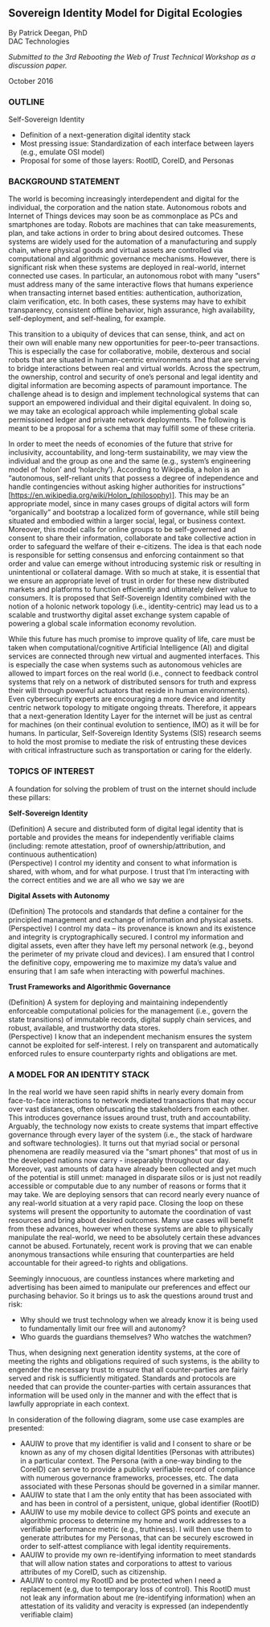## Sovereign Identity Model for Digital Ecologies

By Patrick Deegan, PhD  
DAC Technologies

*Submitted to the 3rd Rebooting the Web of Trust Technical Workshop as a discussion paper.*

October 2016

### OUTLINE

Self-Sovereign Identity
* Definition of a next-generation digital identity stack 
* Most pressing issue: Standardization of each interface between layers (e.g., emulate OSI model)
* Proposal for some of those layers: RootID, CoreID, and Personas

### BACKGROUND STATEMENT

The world is becoming increasingly interdependent and digital for the individual, the corporation and the nation state.  Autonomous robots and Internet of Things devices may soon be as commonplace as PCs and smartphones are today.  Robots are machines that can take measurements, plan, and take actions in order to bring about desired outcomes. These systems are widely used for the automation of a manufacturing and supply chain, where physical goods and virtual assets are controlled via computational and algorithmic governance mechanisms.  However, there is significant risk when these systems are deployed in real-world, internet connected use cases.  In particular, an autonomous robot with many "users" must address many of the same interactive flows that humans experience when transacting internet based entities: authentication, authorization, claim verification, etc.  In both cases, these systems may have to exhibit transparency, consistent offline behavior, high assurance, high availability, self-deployment, and self-healing, for example.

This transition to a ubiquity of devices that can sense, think, and act on their own will enable many new opportunities for peer-to-peer transactions.  This is especially the case for collaborative, mobile, dexterous and social robots that are situated in human-centric environments and that are serving to bridge interactions between real and virtual worlds.  Across the spectrum, the ownership, control and security of one’s personal and legal identity and digital information are becoming aspects of paramount importance.  The challenge ahead is to design and implement technological systems that can support an empowered individual and their digital equivalent.  In doing so, we may take an ecological approach while implementing global scale permissioned ledger and private network deployments.  The following is meant to be a proposal for a schema that may fulfill some of these criteria.

In order to meet the needs of economies of the future that strive for inclusivity, accountability, and long-term sustainability, we may view the individual and the group as one and the same (e.g., system’s engineering model of ‘holon’ and ‘holarchy’).   According to Wikipedia, a holon is an “autonomous, self-reliant units that possess a degree of independence and handle contingencies without asking higher authorities for instructions” [https://en.wikipedia.org/wiki/Holon_(philosophy)]. This may be an appropriate model, since in many cases groups of digital actors will form “organically” and bootstrap a localized form of governance, while still being situated and embodied within a larger social, legal, or business context.  Moreover, this model calls for online groups to be self-governed and consent to share their information, collaborate and take collective action in order to safeguard the welfare of their e-citizens.  The idea is that each node is responsible for setting consensus and enforcing containment so that order and value can emerge without introducing systemic risk or resulting in unintentional or collateral damage.   With so much at stake, it is essential that we ensure an appropriate level of trust in order for these new distributed markets and platforms to function efficiently and ultimately deliver value to consumers.  It is proposed that Self-Sovereign Identity combined with the notion of a holonic network topology (i.e., identity-centric) may lead us to a scalable and trustworthy digital asset exchange system capable of powering a global scale information economy revolution.  

While this future has much promise to improve quality of life, care must be taken when computational/cognitive Artificial Intelligence (AI) and digital services are connected through new virtual and augmented interfaces.  This is especially the case when systems such as autonomous vehicles are allowed to impart forces on the real world (i.e., connect to feedback control systems that rely on a network of distributed sensors for truth and express their will through powerful actuators that reside in human environments).  Even cybersecurity experts are encouraging a more device and identity centric network topology to mitigate ongoing threats.  Therefore, it appears that a next-generation Identity Layer for the internet will be just as central for machines (on their continual evolution to sentience, IMO) as it will be for humans.  In particular, Self-Sovereign Identity Systems (SIS) research seems to hold the most promise to mediate the risk of entrusting these devices with critical infrastructure such as transportation or caring for the elderly.  

### TOPICS OF INTEREST

A foundation for solving the problem of trust on the internet should include these pillars:

**Self-Sovereign Identity**

(Definition) A secure and distributed form of digital legal identity that is portable and provides the means for independently verifiable claims (including: remote attestation, proof of ownership/attribution, and continuous authentication)  
(Perspective) I control my identity and consent to what information is shared, with whom, and for what purpose.  I trust that I’m interacting with the correct entities and we are all who we say we are

**Digital Assets with Autonomy**

(Definition) The protocols and standards that define a container for the principled management and exchange of information and physical assets.  
(Perspective) I control my data – its provenance is known and its existence and integrity is cryptographically secured.  I control my information and digital assets, even after they have left my personal network (e.g., beyond the perimeter of my private cloud and devices).   I am ensured that I control the definitive copy, empowering me to maximize my data’s value and ensuring that I am safe when interacting with powerful machines.

**Trust Frameworks and Algorithmic Governance**

(Definition) A system for deploying and maintaining independently enforceable computational policies for the management (i.e., govern the state transitions) of immutable records, digital supply chain services, and robust, available, and trustworthy data stores.  
(Perspective) I know that an independent mechanism ensures the system cannot be exploited for self-interest.  I rely on transparent and automatically enforced rules to ensure counterparty rights and obligations are met.

### A MODEL FOR AN IDENTITY STACK

In the real world we have seen rapid shifts in nearly every domain from face-to-face interactions to network mediated transactions that may occur over vast distances, often obfuscating the stakeholders from each other.  This introduces governance issues around trust, truth and accountability.  Arguably, the technology now exists to create systems that impart effective governance through every layer of the system (i.e., the stack of hardware and software technologies).  It turns out that myriad social or personal phenomena are readily measured via the "smart phones" that most of us in the developed nations now carry - inseparably throughout our day.  Moreover, vast amounts of data have already been collected and yet much of the potential is still unmet: managed in disparate silos or is just not readily accessible or computable due to any number of reasons or forms that it may take.  We are deploying sensors that can record nearly every nuance of any real-world situation at a very rapid pace.  Closing the loop on these systems will present the opportunity to automate the coordination of vast resources and bring about desired outcomes.  Many use cases will benefit from these advances, however when these systems are able to physically manipulate the real-world, we need to be absolutely certain these advances cannot be abused.  Fortunately, recent work is proving that we can enable anonymous transactions while ensuring that counterparties are held accountable for their agreed-to rights and obligations.  

Seemingly innocuous, are countless instances where marketing and advertising has been aimed to manipulate our preferences and effect our purchasing behavior.  So it brings us to ask the questions around trust and risk:
*	Why should we trust technology when we already know it is being used to fundamentally limit our free will and autonomy?
*	Who guards the guardians themselves? Who watches the watchmen?

Thus, when designing next generation identity systems, at the core of meeting the rights and obligations required of such systems, is the ability to engender the necessary trust to ensure that all counter-parties are fairly served and risk is sufficiently mitigated.  Standards and protocols are needed that can provide the counter-parties with certain assurances that information will be used only in the manner and with the effect that is lawfully appropriate in each context.

In consideration of the following diagram, some use case examples are presented:

*	AAUIW to prove that my identifier is valid and I consent to share or be known as any of my chosen digital Identities (Personas with attributes) in a particular context. The Persona (with a one-way binding to the CoreID) can serve to provide a publicly verifiable record of compliance with numerous governance frameworks, processes, etc.  The data associated with these Personas should be governed in a similar manner.
*	AAUIW to state that I am the only entity that has been associated with and has been in control of a persistent, unique, global identifier (RootID)
*	AAUIW to use my mobile device to collect GPS points and execute an algorithmic process to determine my home and work addresses to a verifiable performance metric (e.g., truthiness).  I will then use them to generate attributes for my Personas, that can be securely escrowed in order to self-attest compliance with legal identity requirements.
*	AAUIW to provide my own re-identifying information to meet standards that will allow nation states and corporations to attest to various attributes of my CoreID, such as citizenship.
*	AAUIW to control my RootID and be protected when I need a replacement (e.g, due to temporary loss of control).  This RootID must not leak any information about me (re-identifying information) when an attestation of its validity and veracity is expressed (an independently verifiable claim) 
